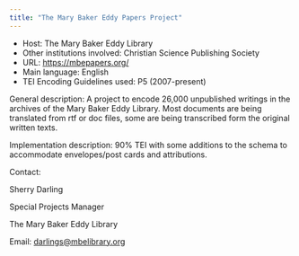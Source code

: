 ```yaml
---
title: "The Mary Baker Eddy Papers Project"
---
```





* Host: The Mary Baker Eddy Library
* Other institutions involved:
 Christian Science Publishing Society
* URL: <https://mbepapers.org/>
* Main language: English
* TEI Encoding Guidelines used: P5 (2007-present)



General description: A project to encode 26,000 unpublished writings in the archives of the Mary Baker
 Eddy Library. Most documents are being translated from rtf or doc files, some are
 being transcribed form the original written texts.



Implementation description:
 90% TEI with some additions to the schema to accommodate envelopes/post cards and
 attributions.



Contact:
 



Sherry Darling


Special Projects Manager
 
 The Mary Baker Eddy Library 
 



Email: [darlings@mbelibrary.org](mailto:darlings@mbelibrary.org)





